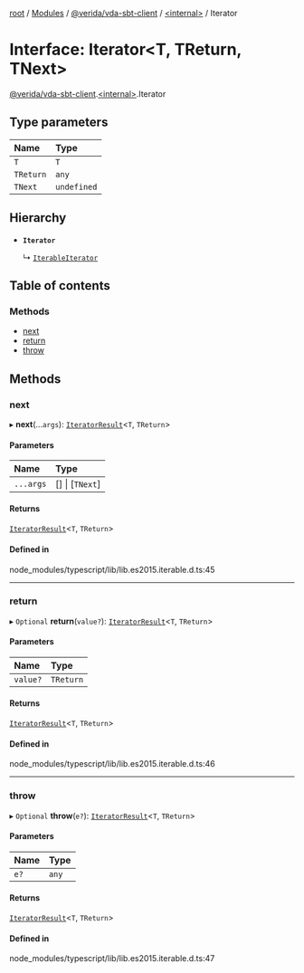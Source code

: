 [root](../README.md) / [Modules](../modules.md) / [@verida/vda-sbt-client](../modules/verida_vda_sbt_client.md) / [<internal\>](../modules/verida_vda_sbt_client._internal_.md) / Iterator

# Interface: Iterator<T, TReturn, TNext\>

[@verida/vda-sbt-client](../modules/verida_vda_sbt_client.md).[<internal\>](../modules/verida_vda_sbt_client._internal_.md).Iterator

## Type parameters

| Name | Type |
| :------ | :------ |
| `T` | `T` |
| `TReturn` | `any` |
| `TNext` | `undefined` |

## Hierarchy

- **`Iterator`**

  ↳ [`IterableIterator`](verida_vda_sbt_client._internal_.IterableIterator.md)

## Table of contents

### Methods

- [next](verida_vda_sbt_client._internal_.Iterator.md#next)
- [return](verida_vda_sbt_client._internal_.Iterator.md#return)
- [throw](verida_vda_sbt_client._internal_.Iterator.md#throw)

## Methods

### next

▸ **next**(...`args`): [`IteratorResult`](../modules/verida_vda_sbt_client._internal_.md#iteratorresult)<`T`, `TReturn`\>

#### Parameters

| Name | Type |
| :------ | :------ |
| `...args` | [] \| [`TNext`] |

#### Returns

[`IteratorResult`](../modules/verida_vda_sbt_client._internal_.md#iteratorresult)<`T`, `TReturn`\>

#### Defined in

node_modules/typescript/lib/lib.es2015.iterable.d.ts:45

___

### return

▸ `Optional` **return**(`value?`): [`IteratorResult`](../modules/verida_vda_sbt_client._internal_.md#iteratorresult)<`T`, `TReturn`\>

#### Parameters

| Name | Type |
| :------ | :------ |
| `value?` | `TReturn` |

#### Returns

[`IteratorResult`](../modules/verida_vda_sbt_client._internal_.md#iteratorresult)<`T`, `TReturn`\>

#### Defined in

node_modules/typescript/lib/lib.es2015.iterable.d.ts:46

___

### throw

▸ `Optional` **throw**(`e?`): [`IteratorResult`](../modules/verida_vda_sbt_client._internal_.md#iteratorresult)<`T`, `TReturn`\>

#### Parameters

| Name | Type |
| :------ | :------ |
| `e?` | `any` |

#### Returns

[`IteratorResult`](../modules/verida_vda_sbt_client._internal_.md#iteratorresult)<`T`, `TReturn`\>

#### Defined in

node_modules/typescript/lib/lib.es2015.iterable.d.ts:47
